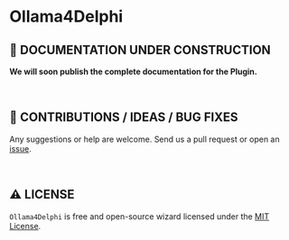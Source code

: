 # Ollama4Delphi

## 📄 DOCUMENTATION UNDER CONSTRUCTION
**We will soon publish the complete documentation for the Plugin.** 

<br/>

## 💬 CONTRIBUTIONS / IDEAS / BUG FIXES
Any suggestions or help are welcome. Send us a pull request or open an [issue](/../../issues/).

<br/>

## ⚠️ LICENSE
`Ollama4Delphi` is free and open-source wizard licensed under the [MIT License](LICENSE).

